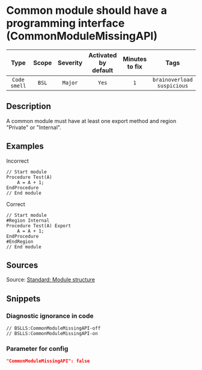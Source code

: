 # Common module should have a programming interface (CommonModuleMissingAPI)

 Type | Scope | Severity | Activated<br>by default | Minutes<br>to fix | Tags 
 :-: | :-: | :-: | :-: | :-: | :-: 
 `Code smell` | `BSL` | `Major` | `Yes` | `1` | `brainoverload`<br>`suspicious` 

<!-- Блоки выше заполняются автоматически, не трогать -->
## Description
<!-- Описание диагностики заполняется вручную. Необходимо понятным языком описать смысл и схему работу -->

A common module must have at least one export method and region "Private" or "Internal".

## Examples
<!-- В данном разделе приводятся примеры, на которые диагностика срабатывает, а также можно привести пример, как можно исправить ситуацию -->

Incorrect

```Bsl
// Start module
Procedure Test(A)
    A = A + 1;
EndProcedure
// End module
```

Correct

```Bsl
// Start module
#Region Internal
Procedure Test(A) Export
    A = A + 1;
EndProcedure
#EndRegion
// End module
```

## Sources
<!-- Необходимо указывать ссылки на все источники, из которых почерпнута информация для создания диагностики -->

Source: [Standard: Module structure](https://its.1c.ru/db/v8std#content:455:hdoc)

## Snippets

<!-- Блоки ниже заполняются автоматически, не трогать -->
### Diagnostic ignorance in code

```bsl
// BSLLS:CommonModuleMissingAPI-off
// BSLLS:CommonModuleMissingAPI-on
```

### Parameter for config

```json
"CommonModuleMissingAPI": false
```

